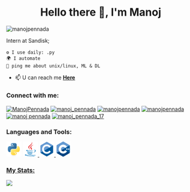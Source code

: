 <h1 align="center">Hello there 👋, I'm Manoj</h1>
<!-- <h2 align="center">Student at <a href="https://srmap.edu.in/">SRM UNIVERSITY AP <img align="center"
            src="https://www.fillandfind.com/uploads/logo/SRM-University-Amaravatidetail-at-fillandfind-com-20180221150228505295886.png"
            alt="SRMAP" height="40" width="40" /></a></h2> -->
<p align="left"> <img
        src="https://komarev.com/ghpvc/?username=manojpennada&label=Profile%20views&color=0e75b6&style=flat"
        alt="manojpennada" /> </p>

Intern at Sandisk;

    ⚙️ I use daily: .py
    🌍 I automate
    💬 ping me about unix/linux, ML & DL

- 📫 U can reach me **[Here](mailTo:manojpennada@gmail.com)**

<h3 align="left">Connect with me:</h3>
<p align="left">
    <a href="https://github.com/ManojPennada" target="blank"><img align="center"
            src="https://raw.githubusercontent.com/rahuldkjain/github-profile-readme-generator/master/src/images/icons/Social/github.svg"
            alt="ManojPennada" height="30" width="40" /></a>
    <a href="https://stackoverflow.com/users/19951948/manoj-pennada" target="blank"><img align="center"
            src="https://raw.githubusercontent.com/rahuldkjain/github-profile-readme-generator/master/src/images/icons/Social/stack-overflow.svg"
            alt="manoj_pennada" height="30" width="40" /></a>
    <a href="https://twitter.com/manojpennada" target="blank"><img align="center"
            src="https://raw.githubusercontent.com/rahuldkjain/github-profile-readme-generator/master/src/images/icons/Social/twitter.svg"
            alt="manojpennada" height="30" width="40" /></a>
    <a href="https://www.linkedin.com/in/manoj-pennada/" target="blank"><img align="center"
            src="https://raw.githubusercontent.com/rahuldkjain/github-profile-readme-generator/master/src/images/icons/Social/linked-in-alt.svg"
            alt="manojpennada" height="30" width="40" /></a>
    <a href="https://www.facebook.com/tejapennada/" target="blank"><img align="center"
            src="https://raw.githubusercontent.com/rahuldkjain/github-profile-readme-generator/master/src/images/icons/Social/facebook.svg"
            alt="manoj pennada" height="30" width="40" /></a>
    <a href="https://instagram.com/manoj_pennada_17" target="blank"><img align="center"
            src="https://raw.githubusercontent.com/rahuldkjain/github-profile-readme-generator/master/src/images/icons/Social/instagram.svg"
            alt="manoj_pennada_17" height="30" width="40" /></a>
</p>

<h3 align="left">Languages and Tools:</h3>
<p align="left">
            <img
            src="https://raw.githubusercontent.com/devicons/devicon/master/icons/python/python-original.svg"
            alt="python" width="40" height="40" /> </a>
    <a href="https://www.java.com" target="_blank" rel="noreferrer">
        <img src="https://raw.githubusercontent.com/devicons/devicon/master/icons/java/java-original.svg" alt="java"
            width="40" height="40" /> </a><a href="https://www.cprogramming.com/" target="_blank" rel="noreferrer"> <img
            src="https://raw.githubusercontent.com/devicons/devicon/master/icons/c/c-original.svg" alt="c" width="40"
            height="40" /> </a> <a href="https://www.w3schools.com/cpp/" target="_blank" rel="noreferrer"> <img
            src="https://raw.githubusercontent.com/devicons/devicon/master/icons/cplusplus/cplusplus-original.svg"
            alt="cplusplus" width="40" height="40" /> </a> <a href="https://www.w3schools.com/css/" target="_blank"
        rel="noreferrer"> 
</p>
<h3 align="left">My Stats:</h3>
<img height="180em" src="https://github-readme-stats.vercel.app/api/top-langs/?username=manojpennada&layout=compact&langs_count=3&hide=lua,vimscript,css,scss,html,less,javascript,jupyter%20notebook,ejs"/>
